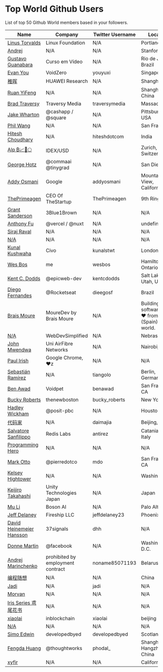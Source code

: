 # Top World Github Users

List of top 50 Github World members based in your followers.

<!-- START TOP USERS -->
| Name | Company | Twitter Username | Location | Repositories |
|------|---------|------------------|----------|--------------|
| [Linus Torvalds](https://github.com/torvalds) | Linux Foundation | N/A | Portland, OR | 9 |
| [Andrej](https://github.com/karpathy) | N/A | N/A | Stanford | 56 |
| [Gustavo Guanabara](https://github.com/gustavoguanabara) | Curso em Vídeo | N/A | Rio de Janeiro, Brazil | 8 |
| [Evan You](https://github.com/yyx990803) | VoidZero | youyuxi | Singapore | 198 |
| [稚晖](https://github.com/peng-zhihui) | HUAWEI Research | N/A | Shanghai | 59 |
| [Ruan YiFeng](https://github.com/ruanyf) | N/A | N/A | Shanghai, China | 73 |
| [Brad Traversy](https://github.com/bradtraversy) | Traversy Media | traversymedia | Massachusetts | 309 |
| [Jake Wharton](https://github.com/JakeWharton) | @cashapp / @square | N/A | Pittsburgh, PA, USA | 150 |
| [Phil Wang](https://github.com/lucidrains) | N/A | N/A | San Francisco | 360 |
| [Hitesh Choudhary](https://github.com/hiteshchoudhary) | N/A | hiteshdotcom | India | 113 |
| [Alp ₿📈🚀🌕](https://github.com/IDouble) | IDEX/USD | N/A | Zurich, Switzerland | 61 |
| [George Hotz](https://github.com/geohot) | @commaai @tinygrad  | N/A | San Diego, CA | 95 |
| [Addy Osmani](https://github.com/addyosmani) | Google | addyosmani | Mountain View, California | 343 |
| [ThePrimeagen](https://github.com/ThePrimeagen) | CEO Of TheStartup | ThePrimeagen | 9th Ring, Vim | 228 |
| [Grant Sanderson](https://github.com/3b1b) | 3Blue1Brown | N/A | N/A | 9 |
| [Anthony Fu](https://github.com/antfu) | @vercel / @nuxt | N/A | undefined | 384 |
| [Siraj Raval](https://github.com/llSourcell) | N/A | N/A | N/A | 482 |
| [N/A](https://github.com/CodeWithHarry) | N/A | N/A | N/A | 38 |
| [Kunal Kushwaha](https://github.com/kunal-kushwaha) | Civo | kunalstwt | London, UK | 47 |
| [Wes Bos](https://github.com/wesbos) | me | wesbos | Hamilton, Ontario | 412 |
| [Kent C. Dodds](https://github.com/kentcdodds) | @epicweb-dev  | kentcdodds | Salt Lake City, Utah, USA | 734 |
| [Diego Fernandes](https://github.com/diego3g) | @Rocketseat  | dieegosf | Brazil | 75 |
| [Brais Moure](https://github.com/mouredev) | MoureDev by Brais Moure | N/A | Building software with  ♥ from Galicia (Spain) to the world. | 51 |
| [N/A](https://github.com/WebDevSimplified) | WebDevSimplified | N/A | Nebraska | 226 |
| [John Mwendwa](https://github.com/JohnMwendwa) | Uni AirFibre Networks | N/A | Nairobi, Kenya | 112 |
| [Paul Irish](https://github.com/paulirish) | Google Chrome, ♥z | N/A | N/A | 366 |
| [Sebastián Ramírez](https://github.com/tiangolo) | N/A | tiangolo | Berlin, Germany | 73 |
| [Ben Awad](https://github.com/benawad) | Voidpet | benawad | San Francisco, CA | 257 |
| [Bucky Roberts](https://github.com/buckyroberts) | thenewboston | bucky_roberts | New York, NY | 45 |
| [Hadley Wickham](https://github.com/hadley) | @posit-pbc | N/A | Houston, TX | 342 |
| [代码家](https://github.com/daimajia) | N/A | daimajia | Beijing, China | 91 |
| [Salvatore Sanfilippo](https://github.com/antirez) | Redis Labs | antirez | Catania, Sicily, Italy | 94 |
| [Programming Hero](https://github.com/ProgrammingHero1) | N/A | N/A | N/A | 911 |
| [Mark Otto](https://github.com/mdo) | @pierredotco  | mdo | San Francisco, CA | 32 |
| [Kelsey Hightower](https://github.com/kelseyhightower) | N/A | N/A | Washington | 195 |
| [Keijiro Takahashi](https://github.com/keijiro) | Unity Technologies Japan | N/A | Japan | 880 |
| [Mu Li](https://github.com/mli) | Boson AI | N/A | Palo Alto, CA | 20 |
| [Jeff Delaney](https://github.com/codediodeio) | Fireship LLC | jeffdelaney23 | Phoenix, AZ | 65 |
| [David Heinemeier Hansson](https://github.com/dhh) | 37signals | dhh | N/A | 4 |
| [Donne Martin](https://github.com/donnemartin) | @facebook | N/A | Washington, D.C. | 27 |
| [Andrej Marinchenko](https://github.com/BEPb) | prohibited by employment contract | noname85071193 | Belarus | 43 |
| [编程随想](https://github.com/programthink) | N/A | N/A | China | 5 |
| [Jadi](https://github.com/jadijadi) | N/A | jadi | N/A | 98 |
| [Morvan](https://github.com/MorvanZhou) | N/A | N/A | N/A | 46 |
| [Iris Series 鸢尾花书](https://github.com/Visualize-ML) | N/A | N/A | N/A | 10 |
| [xiaolai](https://github.com/xiaolai) | inblockchain | xiaolai | beijing | 64 |
| [N/A](https://github.com/lllyasviel) | N/A | N/A | N/A | 51 |
| [Simo Edwin](https://github.com/developedbyed) | developedbyed | developedbyed | Scotland | 20 |
| [Fengda Huang](https://github.com/phodal) | @thoughtworks | phodal_ | Shanghai / Hangzhou, China | 368 |
| [xyfir](https://github.com/MrXyfir) | N/A | N/A | California | 6 |
<!-- END TOP USERS -->
